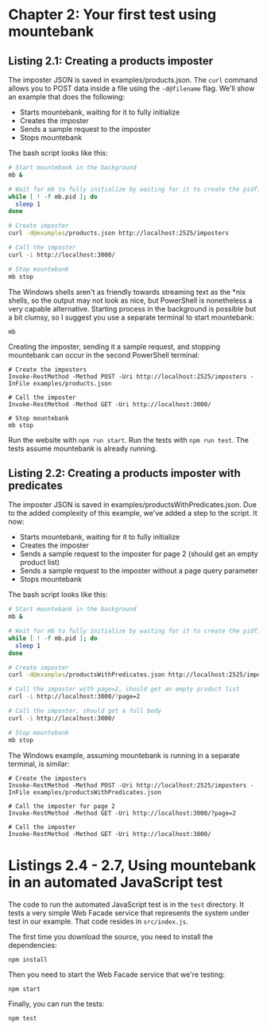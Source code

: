 # Chapter 2: Your first test using mountebank

## Listing 2.1: Creating a products imposter

The imposter JSON is saved in examples/products.json. The `curl` command allows you to
POST data inside a file using the `-d@filename` flag. We'll show an example that does the
following:

* Starts mountebank, waiting for it to fully initialize
* Creates the imposter
* Sends a sample request to the imposter
* Stops mountebank

The bash script looks like this:

````bash
# Start mountebank in the background
mb &

# Wait for mb to fully initialize by waiting for it to create the pidfile
while [ ! -f mb.pid ]; do
  sleep 1
done

# Create imposter
curl -d@examples/products.json http://localhost:2525/imposters

# Call the imposter
curl -i http://localhost:3000/

# Stop mountebank
mb stop
````

The Windows shells aren't as friendly towards streaming text as the \*nix shells, so the
output may not look as nice, but PowerShell is nonetheless a very capable alternative.
Starting process in the background is possible but a bit clumsy, so I suggest you use
a separate terminal to start mountebank:

````
mb
````

Creating the imposter, sending it a sample request, and stopping mountebank can occur
in the second PowerShell terminal:

````
# Create the imposters
Invoke-RestMethod -Method POST -Uri http://localhost:2525/imposters -InFile examples/products.json

# Call the imposter
Invoke-RestMethod -Method GET -Uri http://localhost:3000/

# Stop mountebank
mb stop
````

Run the website with `npm run start`. Run the tests with `npm run test`. The
tests assume mountebank is already running.

## Listing 2.2: Creating a products imposter with predicates

The imposter JSON is saved in examples/productsWithPredicates.json. Due to the added complexity
of this example, we've added a step to the script. It now:

* Starts mountebank, waiting for it to fully initialize
* Creates the imposter
* Sends a sample request to the imposter for page 2 (should get an empty product list)
* Sends a sample request to the imposter without a page query parameter
* Stops mountebank

The bash script looks like this:

````bash
# Start mountebank in the background
mb &

# Wait for mb to fully initialize by waiting for it to create the pidfile
while [ ! -f mb.pid ]; do
  sleep 1
done

# Create imposter
curl -d@examples/productsWithPredicates.json http://localhost:2525/imposters

# Call the imposter with page=2, should get an empty product list
curl -i http://localhost:3000/?page=2

# Call the imposter, should get a full body
curl -i http://localhost:3000/

# Stop mountebank
mb stop
````

The Windows example, assuming mountebank is running in a separate terminal, is similar:

````
# Create the imposters
Invoke-RestMethod -Method POST -Uri http://localhost:2525/imposters -InFile examples/productsWithPredicates.json

# Call the imposter for page 2
Invoke-RestMethod -Method GET -Uri http://localhost:3000/?page=2

# Call the imposter
Invoke-RestMethod -Method GET -Uri http://localhost:3000/
````

# Listings 2.4 - 2.7, Using mountebank in an automated JavaScript test

The code to run the automated JavaScript test is in the `test` directory. It tests a very simple
Web Facade service that represents the system under test in our example. That code resides in
`src/index.js`.

The first time you download the source, you need to install the dependencies:

````
npm install
````

Then you need to start the Web Facade service that we're testing:

````
npm start
````

Finally, you can run the tests:

````
npm test
````
